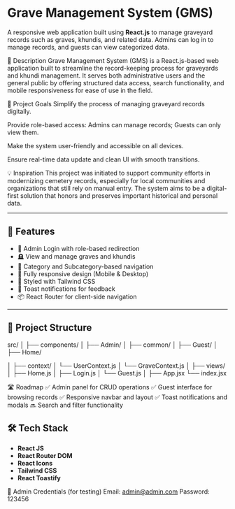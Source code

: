 # Grave Management System (GMS)

A responsive web application built using **React.js** to manage graveyard records such as graves, khundis, and related data. Admins can log in to manage records, and guests can view categorized data.

📘 Description
Grave Management System (GMS) is a React.js-based web application built to streamline the record-keeping process for graveyards and khundi management. It serves both administrative users and the general public by offering structured data access, search functionality, and mobile responsiveness for ease of use in the field.

🎯 Project Goals
Simplify the process of managing graveyard records digitally.

Provide role-based access: Admins can manage records; Guests can only view them.

Make the system user-friendly and accessible on all devices.

Ensure real-time data update and clean UI with smooth transitions.

💡 Inspiration
This project was initiated to support community efforts in modernizing cemetery records, especially for local communities and organizations that still rely on manual entry. The system aims to be a digital-first solution that honors and preserves important historical and personal data.

---

## 🚀 Features

- 🔐 Admin Login with role-based redirection
- 🪦 View and manage graves and khundis
- 📂 Category and Subcategory-based navigation
- 📱 Fully responsive design (Mobile & Desktop)
- 🎨 Styled with Tailwind CSS
- 🍞 Toast notifications for feedback
- 📦 React Router for client-side navigation

---

## 📁 Project Structure


src/
│
├── components/
│ ├── Admin/
│ ├── common/
│ ├── Guest/
│ ├── Home/

│
├── context/
│ └── UserContext.js
│ └── GraveContext.js
│
├── views/
│ ├── Home.js
│ ├── Login.js
│ └── Guest.js
│
├── App.jsx
└── index.jsx   

🛣️ Roadmap
✅ Admin panel for CRUD operations
✅ Guest interface for browsing records
✅ Responsive navbar and layout
✅ Toast notifications and modals
🔜 Search and filter functionality


## 🛠️ Tech Stack

- **React JS**
- **React Router DOM**
- **React Icons**
- **Tailwind CSS**
- **React Toastify**

🔑 Admin Credentials (for testing)
Email: admin@admin.com
Password: 123456
